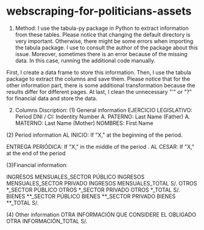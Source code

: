 # webscraping-for-politicians-assets

1. Method: 
I use the tabula-py package in Python to extract information from these tables. Please notice that changing the default directory is very important. Otherwise, there might be some errors when importing the tabula package. I use to consult the author of the package about this issue. Moreover, sometimes there is an error because of the missing data. In this case, running the additional code manually.

First, I create a data frame to store this information. Then, I use the tabula package to extract the columns and save them. Please notice that for the other information part, there is some additional transformation because the results differ for different pages. At last, I clean the unnecessary "'" or "?" for financial data and store the data.


2. Columns Discription:
(1) General information
EJERCICIO LEGISLATIVO: Period
DNI / CI: Indentity Number
A. PATERNO: Last Name (Father)
A. MATERNO: Last Name (Mother)
NOMBRES: First Name

(2) Period information
AL INICIO: If "X," at the beginning of the period.

ENTREGA PERIÓDICA: If "X," in the middle of the period
.
AL CESAR:  If "X," at the end of the period


(3)Financial information:

INGRESOS MENSUALES_SECTOR PÚBLICO
INGRESOS MENSUALES_SECTOR PRIVADO
INGRESOS MENSUALES_TOTAL S/.
OTROS *_SECTOR PÚBLICO
OTROS *_SECTOR PRIVADO
OTROS *_TOTAL S/.
BIENES **_SECTOR PÚBLICO
BIENES **_SECTOR PRIVADO
BIENES **_TOTAL S/.

(4) Other information
OTRA INFORMACIÓN QUE CONSIDERE EL OBLIGADO
OTRA INFORMACIÓN_TOTAL S/.

